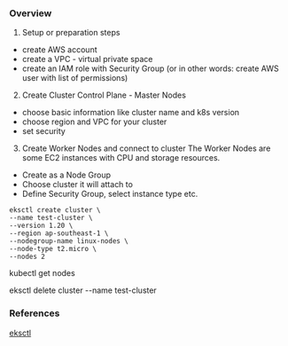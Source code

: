 
### Overview

1) Setup or preparation steps
 - create AWS account
 - create a VPC - virtual private space
 - create an IAM role with Security Group (or in other words: create AWS user with list of permissions)
2) Create Cluster Control Plane - Master Nodes
 - choose basic information like cluster name and k8s version
 - choose region and VPC for your cluster
 - set security
3) Create Worker Nodes and connect to cluster
The Worker Nodes are some EC2 instances with CPU and storage resources.
 - Create as a Node Group
 - Choose cluster it will attach to
 - Define Security Group, select instance type etc.



```
eksctl create cluster \
--name test-cluster \
--version 1.20 \
--region ap-southeast-1 \
--nodegroup-name linux-nodes \
--node-type t2.micro \
--nodes 2
```


kubectl get nodes

eksctl delete cluster --name test-cluster



### References

[eksctl](https://www.youtube.com/watch?v=p6xDCz00TxU)
